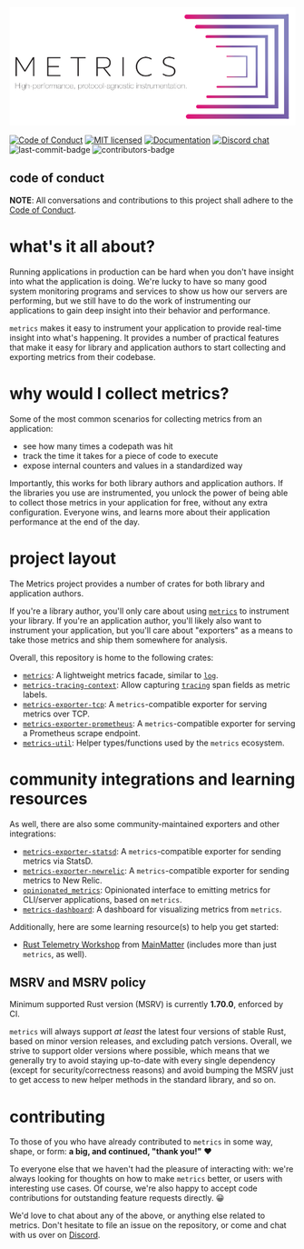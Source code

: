 ![Metrics - High-performance, protocol-agnostic instrumentation][splash]

[splash]: https://raw.githubusercontent.com/metrics-rs/metrics/main/assets/splash.png

[![Code of Conduct][conduct-badge]][conduct]
[![MIT licensed][license-badge]](#license)
[![Documentation][docs-badge]][docs]
[![Discord chat][discord-badge]][discord]
![last-commit-badge][]
![contributors-badge][]

[conduct-badge]: https://img.shields.io/badge/%E2%9D%A4-code%20of%20conduct-blue.svg
[conduct]: https://github.com/metrics-rs/metrics/blob/master/CODE_OF_CONDUCT.md
[license-badge]: https://img.shields.io/badge/license-MIT-blue
[docs-badge]: https://docs.rs/metrics/badge.svg
[docs]: https://docs.rs/metrics
[discord-badge]: https://img.shields.io/discord/500028886025895936
[discord]: https://discord.gg/eTwKyY9
[last-commit-badge]: https://img.shields.io/github/last-commit/metrics-rs/metrics
[contributors-badge]: https://img.shields.io/github/contributors/metrics-rs/metrics


## code of conduct

**NOTE**: All conversations and contributions to this project shall adhere to the [Code of Conduct][conduct].

# what's it all about?

Running applications in production can be hard when you don't have insight into what the application is doing.  We're lucky to have so many good system monitoring programs and services to show us how our servers are performing, but we still have to do the work of instrumenting our applications to gain deep insight into their behavior and performance.

`metrics` makes it easy to instrument your application to provide real-time insight into what's happening.  It provides a number of practical features that make it easy for library and application authors to start collecting and exporting metrics from their codebase.

# why would I collect metrics?

Some of the most common scenarios for collecting metrics from an application:
- see how many times a codepath was hit
- track the time it takes for a piece of code to execute
- expose internal counters and values in a standardized way

Importantly, this works for both library authors and application authors.  If the libraries you use are instrumented, you unlock the power of being able to collect those metrics in your application for free, without any extra configuration.  Everyone wins, and learns more about their application performance at the end of the day.

# project layout

The Metrics project provides a number of crates for both library and application authors.

If you're a library author, you'll only care about using [`metrics`][metrics] to instrument your library.  If you're an application author, you'll likely also want to instrument your application, but you'll care about "exporters" as a means to take those metrics and ship them somewhere for analysis.

Overall, this repository is home to the following crates:

* [`metrics`][metrics]: A lightweight metrics facade, similar to [`log`][log].
* [`metrics-tracing-context`][metrics-tracing-context]: Allow capturing [`tracing`][tracing] span
  fields as metric labels.
* [`metrics-exporter-tcp`][metrics-exporter-tcp]: A `metrics`-compatible exporter for serving metrics over TCP.
* [`metrics-exporter-prometheus`][metrics-exporter-prometheus]: A `metrics`-compatible exporter for
  serving a Prometheus scrape endpoint.
* [`metrics-util`][metrics-util]: Helper types/functions used by the `metrics` ecosystem.

# community integrations and learning resources

As well, there are also some community-maintained exporters and other integrations:

* [`metrics-exporter-statsd`][metrics-exporter-statsd]: A `metrics`-compatible exporter for sending metrics via StatsD.
* [`metrics-exporter-newrelic`][metrics-exporter-newrelic]: A `metrics`-compatible exporter for sending metrics to New Relic.
* [`opinionated_metrics`][opinionated-metrics]: Opinionated interface to emitting metrics for CLI/server applications, based on `metrics`.
* [`metrics-dashboard`][metrics-dashboard]: A dashboard for visualizing metrics from `metrics`.

Additionally, here are some learning resource(s) to help you get started:

* [Rust Telemetry Workshop][rust-telemetry-workshop] from [MainMatter](https://mainmatter.com/) (includes more than just `metrics`, as well).

## MSRV and MSRV policy

Minimum supported Rust version (MSRV) is currently **1.70.0**, enforced by CI.

`metrics` will always support _at least_ the latest four versions of stable Rust, based on minor
version releases, and excluding patch versions. Overall, we strive to support older versions where
possible, which means that we generally try to avoid staying up-to-date with every single dependency
(except for security/correctness reasons) and avoid bumping the MSRV just to get access to new
helper methods in the standard library, and so on.

# contributing

To those of you who have already contributed to `metrics` in some way, shape, or form: **a big, and continued, "thank you!"** ❤️

To everyone else that we haven't had the pleasure of interacting with: we're always looking for thoughts on how to make `metrics` better, or users with interesting use cases.  Of course, we're also happy to accept code contributions for outstanding feature requests directly. 😀

We'd love to chat about any of the above, or anything else related to metrics. Don't hesitate to file an issue on the repository, or come and chat with us over on [Discord](https://discord.gg/eTwKyY9).

[metrics]: https://github.com/metrics-rs/metrics/tree/main/metrics
[metrics-tracing-context]: https://github.com/metrics-rs/metrics/tree/main/metrics-tracing-context
[metrics-exporter-tcp]: https://github.com/metrics-rs/metrics/tree/main/metrics-exporter-tcp
[metrics-exporter-prometheus]: https://github.com/metrics-rs/metrics/tree/main/metrics-exporter-prometheus
[metrics-util]: https://github.com/metrics-rs/metrics/tree/main/metrics-util
[log]: https://docs.rs/log
[tracing]: https://tracing.rs
[metrics-exporter-statsd]: https://docs.rs/metrics-exporter-statsd
[metrics-exporter-newrelic]: https://docs.rs/metrics-exporter-newrelic
[opinionated-metrics]: https://docs.rs/opinionated_metrics
[metrics-dashboard]: https://docs.rs/metrics-dashboard
[rust-telemetry-workshop]: https://github.com/mainmatter/rust-telemetry-workshop
